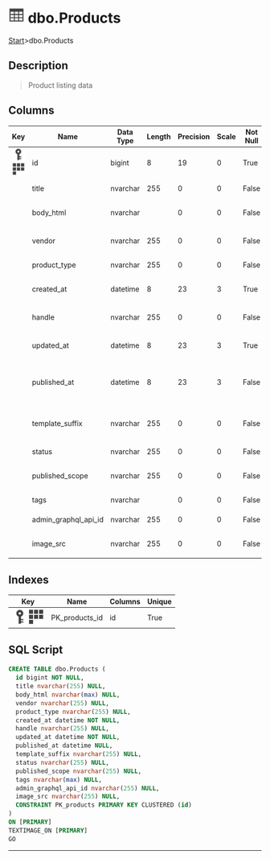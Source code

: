 # ![logo](../Images/table.svg) dbo.Products

[Start](../start.md)>dbo.Products

## [](#Description) Description

> Product listing data

## [](#Columns) Columns

|Key|Name|Data Type|Length|Precision|Scale|Not Null|Description
|---|---|---|---|---|---|---|---
|[![Primary Key PK_products](../Images/primarykey.svg)](#Indexes)[![Cluster Key PK_products](../Images/Cluster.svg)](#Indexes)|id|bigint|8|19|0|True|Product ID|
||title|nvarchar|255|0|0|False|Product title|
||body_html|nvarchar||0|0|False|HTML of product description|
||vendor|nvarchar|255|0|0|False|Product vendor name|
||product_type|nvarchar|255|0|0|False|Product type|
||created_at|datetime|8|23|3|True|Datetime product created|
||handle|nvarchar|255|0|0|False|Handle for product URL|
||updated_at|datetime|8|23|3|True|Datetime product last updated|
||published_at|datetime|8|23|3|False|Datetime product was published live|
||template_suffix|nvarchar|255|0|0|False|template suffix of product web page|
||status|nvarchar|255|0|0|False|Status of product|
||published_scope|nvarchar|255|0|0|False|Product channel availability|
||tags|nvarchar||0|0|False|Product tags|
||admin_graphql_api_id|nvarchar|255|0|0|False|Graphql api ID|
||image_src|nvarchar|255|0|0|False|URL of product image|

## [](#Indexes) Indexes

|Key|Name|Columns|Unique|
|---|---|---|---|
|[![Primary Key PK_products](../Images/primarykey.svg)](#Indexes)[![Cluster Key PK_products](../Images/cluster.svg)](#Indexes)|PK_products_id|id|True|

## [](#SqlScript) SQL Script

```SQL
CREATE TABLE dbo.Products (
  id bigint NOT NULL,
  title nvarchar(255) NULL,
  body_html nvarchar(max) NULL,
  vendor nvarchar(255) NULL,
  product_type nvarchar(255) NULL,
  created_at datetime NOT NULL,
  handle nvarchar(255) NULL,
  updated_at datetime NOT NULL,
  published_at datetime NULL,
  template_suffix nvarchar(255) NULL,
  status nvarchar(255) NULL,
  published_scope nvarchar(255) NULL,
  tags nvarchar(max) NULL,
  admin_graphql_api_id nvarchar(255) NULL,
  image_src nvarchar(255) NULL,
  CONSTRAINT PK_products PRIMARY KEY CLUSTERED (id)
)
ON [PRIMARY]
TEXTIMAGE_ON [PRIMARY]
GO
```

___

